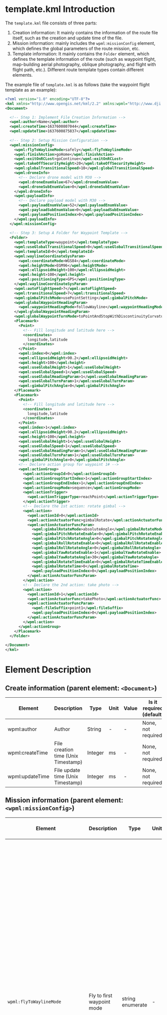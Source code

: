 

# template.kml Introduction

The `template.kml` file consists of three parts:

1. Creation information: It mainly contains the information of the route file itself, such as the creation and update time of the file.
2. Mission information: mainly includes the `wpml:missionConfig` element, which defines the global parameters of the route mission, etc.
3. Template information: It mainly contains the `Folder` element, which defines the template information of the route (such as waypoint flight, map-building aerial photography, oblique photography, and flight with flight path, etc.). Different route template types contain different elements.

The example file of `template.kml` is as follows (take the waypoint flight template as an example):

```xml
<?xml version="1.0" encoding="UTF-8"?>
<kml xmlns="http://www.opengis.net/kml/2.2" xmlns:wpml="http://www.dji.com/wpmz/1.0.0">
<Document>

  <!-- Step 1: Implement File Creation Information -->
  <wpml:author>Name</wpml:author>
  <wpml:createTime>1637600807044</wpml:createTime>
  <wpml:updateTime>1637600875837</wpml:updateTime>
 
  <!-- Step 2: Setup Mission Configuration -->
  <wpml:missionConfig>
    <wpml:flyToWaylineMode>safely</wpml:flyToWaylineMode>
    <wpml:finishAction>goHome</wpml:finishAction>
    <wpml:exitOnRCLost>goContinue</wpml:exitOnRCLost>
    <wpml:takeOffSecurityHeight>20</wpml:takeOffSecurityHeight>
    <wpml:globalTransitionalSpeed>10</wpml:globalTransitionalSpeed>
    <wpml:droneInfo>
      <!-- Declare drone model with M30 -->
      <wpml:droneEnumValue>67</wpml:droneEnumValue>
      <wpml:droneSubEnumValue>0</wpml:droneSubEnumValue>
    </wpml:droneInfo>
    <wpml:payloadInfo>
      <!-- Declare payload model with M30 -->
      <wpml:payloadEnumValue>52</wpml:payloadEnumValue>
      <wpml:payloadSubEnumValue>0</wpml:payloadSubEnumValue>
      <wpml:payloadPositionIndex>0</wpml:payloadPositionIndex>
    </wpml:payloadInfo>
  </wpml:missionConfig>
 
  <!-- Step 3: Setup A Folder for Waypoint Template -->
  <Folder>
    <wpml:templateType>waypoint</wpml:templateType>
    <wpml:useGlobalTransitionalSpeed>0</wpml:useGlobalTransitionalSpeed>
    <wpml:templateId>0</wpml:templateId>
    <wpml:waylineCoordinateSysParam>
      <wpml:coordinateMode>WGS84</wpml:coordinateMode>
      <wpml:heightMode>EGM96</wpml:heightMode>
      <wpml:ellipsoidHeight>100</wpml:ellipsoidHeight>
      <wpml:height>100</wpml:height>
      <wpml:positioningType>GPS</wpml:positioningType>
    </wpml:waylineCoordinateSysParam>
    <wpml:autoFlightSpeed>7</wpml:autoFlightSpeed>
    <wpml:transitionalSpeed>7</wpml:transitionalSpeed>
    <wpml:gimbalPitchMode>usePointSetting</wpml:gimbalPitchMode>
    <wpml:globalWaypointHeadingParam>
      <wpml:waypointHeadingMode>followWayline</wpml:waypointHeadingMode>
    </wpml:globalWaypointHeadingParam>
    <wpml:globalWaypointTurnMode>toPointAndStopWithDiscontinuityCurvature</wpml:globalWaypointTurnMode>
    <Placemark>
      <Point>
        <!-- Fill longitude and latitude here -->
        <coordinates>
          longitude,latitude
        </coordinates>
      </Point>
      <wpml:index>0</wpml:index>
      <wpml:ellipsoidHeight>90.2</wpml:ellipsoidHeight>
      <wpml:height>100</wpml:height>
      <wpml:useGlobalHeight>1</wpml:useGlobalHeight>
      <wpml:useGlobalSpeed>1</wpml:useGlobalSpeed>
      <wpml:useGlobalHeadingParam>1</wpml:useGlobalHeadingParam>
      <wpml:useGlobalTurnParam>1</wpml:useGlobalTurnParam>
      <wpml:gimbalPitchAngle>0</wpml:gimbalPitchAngle>
    </Placemark>
    <Placemark>
      <Point>
        <!-- Fill longitude and latitude here -->
        <coordinates>
          longitude,latitude
        </coordinates>
      </Point>
      <wpml:index>1</wpml:index>
      <wpml:ellipsoidHeight>90.2</wpml:ellipsoidHeight>
      <wpml:height>100</wpml:height>
      <wpml:useGlobalHeight>1</wpml:useGlobalHeight>
      <wpml:useGlobalSpeed>1</wpml:useGlobalSpeed>
      <wpml:useGlobalHeadingParam>1</wpml:useGlobalHeadingParam>
      <wpml:useGlobalTurnParam>1</wpml:useGlobalTurnParam>
      <wpml:gimbalPitchAngle>0</wpml:gimbalPitchAngle>
      <!-- Declare action group for waypoint 1# -->
      <wpml:actionGroup>
        <wpml:actionGroupId>0</wpml:actionGroupId>
        <wpml:actionGroupStartIndex>1</wpml:actionGroupStartIndex>
        <wpml:actionGroupEndIndex>1</wpml:actionGroupEndIndex>
        <wpml:actionGroupMode>sequence</wpml:actionGroupMode>
        <wpml:actionTrigger>
          <wpml:actionTriggerType>reachPoint</wpml:actionTriggerType>
        </wpml:actionTrigger>
        <!-- Declare the 1st action: rotate gimbal -->
        <wpml:action>
          <wpml:actionId>0</wpml:actionId>
          <wpml:actionActuatorFunc>gimbalRotate</wpml:actionActuatorFunc>
          <wpml:actionActuatorFuncParam>
            <wpml:gimbalRotateMode>absoluteAngle</wpml:gimbalRotateMode>
            <wpml:gimbalPitchRotateEnable>0</wpml:gimbalPitchRotateEnable>
            <wpml:gimbalPitchRotateAngle>0</wpml:gimbalPitchRotateAngle>
            <wpml:gimbalRollRotateEnable>0</wpml:gimbalRollRotateEnable>
            <wpml:gimbalRollRotateAngle>0</wpml:gimbalRollRotateAngle>
            <wpml:gimbalYawRotateEnable>1</wpml:gimbalYawRotateEnable>
            <wpml:gimbalYawRotateAngle>30</wpml:gimbalYawRotateAngle>
            <wpml:gimbalRotateTimeEnable>0</wpml:gimbalRotateTimeEnable>
            <wpml:gimbalRotateTime>0</wpml:gimbalRotateTime>
            <wpml:payloadPositionIndex>0</wpml:payloadPositionIndex>
          </wpml:actionActuatorFuncParam>
        </wpml:action>
        <!-- Declare the 2nd action: take photo -->
        <wpml:action>
          <wpml:actionId>1</wpml:actionId>
          <wpml:actionActuatorFunc>takePhoto</wpml:actionActuatorFunc>
          <wpml:actionActuatorFuncParam>
            <wpml:fileSuffix>point1</wpml:fileSuffix>
            <wpml:payloadPositionIndex>0</wpml:payloadPositionIndex>
          </wpml:actionActuatorFuncParam>
        </wpml:action>
      </wpml:actionGroup>
    </Placemark>
  </Folder>
 
</Document>
</kml>
```



# Element Description

## Create information (parent element: `<Document>`)

| Element         | Description                         | Type    | Unit | Value | Is it required (default) | Product Support     |
| --------------- | ----------------------------------- | ------- | ---- | ----- | ------------------------ | ------------------- |
| wpml:author     | Author                              | String  | -    | -     | None, not required       | M300RTK, M30 Series |
| wpml:createTime | File creation time (Unix Timestamp) | Integer | ms   | -     | None, not required       | M300RTK, M30 Series |
| wpml:updateTime | File update time (Unix Timestamp)   | Integer | ms   | -     | None, not required       | M300RTK, M30 Series |

## Mission information (parent element: `<wpml:missionConfig>`)

| Element                       | Description                                             | Type             | Unit  | Value                                                        | Is it required (default) | Product Support     |
| ----------------------------- | ------------------------------------------------------- | ---------------- | ----- | ------------------------------------------------------------ | ------------------------ | ------------------- |
| `wpml:flyToWaylineMode`       | Fly to first waypoint mode                              | string enumerate | -     | `safely`: The aircraft in safe mode<br /> (M300) takes off, ascends to the altitude of the first waypoint, and then flies level to the first waypoint. If the first waypoint is lower than the take-off point, after takeoff, it will level fly to the top of the first waypoint and then descend. <br /> (M30) The aircraft takes off, rises to the altitude of the first waypoint, and then flies level to the first waypoint. If the first waypoint is lower than the "safe take-off altitude", after taking off to the "safe take-off altitude", level flight to the first waypoint and then descend. Note that the "safe takeoff altitude" only takes effect when the aircraft is not taking off. <br /><br />`pointToPoint`: In tilt flight mode<br /> (M300), after the aircraft takes off, it tilts to the first waypoint. <br /> (M30) The aircraft takes off to the "safe take-off altitude", and then ramps to the first waypoint. If the altitude of the first waypoint is lower than the "safe take-off altitude", it will first level flight and then descend. | Required                 | M300RTK, M30 Series |
| `wpml:finishAction`           | The action when finish mission                          | string enumerate | -     | `goHome`: After the aircraft completes the route task, exit the route mode and return to home. noAction: After the aircraft completes the route task, it exits the route mode. <br />`autoLand`: After the aircraft completes the route task, it exits the route mode and lands on the spot. <br />`gotoFirstWaypoint`: After the aircraft completes the route task, it will immediately fly to the starting point of the route, and exit route mode when it arrives. <br />*Note: During the execution of the above actions, if the aircraft exits the route mode and enters the runaway state, the runaway action will be executed first.* | Required                 | M300RTK, M30 Series |
| wpml:exitOnRCLost             | Whether to continue to execute the route out of control | string enumerate | -     | goContinue：继续执行航线<br />executeLostAction：退出航线，执行失控动作<br />`goContinue`: Continue to execute the route<br />`executeLostAction`: Exit the route and execute the runaway action | Required                 | M300RTK, M30 Series |
| wpml:executeRCLostAction      | Type of disconnect action                               | string enumerate | -     | `goBack`: Go back. The aircraft is flying from the out-of-control position to the take-off point<br />`landing`: landing. The aircraft landed in place from an out-of-control position<br />`hover`: hover. The aircraft is hovering from an out-of-control position | goBack                   | M300RTK, M30 Series |
| wpml:takeOffSecurityHeight    | Safe takeoff altitude                                   | Float            | m     | [1.5, 1500] (Altitude mode: relative to takeoff point altitude)<br /> *Note: After the aircraft takes off, climb to this altitude first, and then fly to the first waypoint according to the setting of "Fly to the first waypoint mode". This element only takes effect when the aircraft is not taking off.* | 1.5                      | M30 Series          |
| wpml:globalTransitionalSpeed  | Global route transition speed                           | Float            | m/s   | > 0<br />*Note: The speed at which the aircraft flies to the first waypoint of each route. When the route mission is interrupted, the speed of the aircraft recovering from the current position to the interruption point.* | Required                 | M300RTK, M30 Series |
| wpml:takeOffRefPoint<x,y,z>   | reference take-off point                                | Float            | °,°,m | [-90,90],[-180,180],unlimited<br />*Note: "Reference Takeoff Point" is only for reference of route planning. When the aircraft executes the route, the actual takeoff point of the aircraft shall prevail, and the height of the ellipsoid shall be used.* | None，Not Required       | M30 Series          |
| wpml:takeOffRefPointAGLHeight | The altitude of the reference take-off point            | Float            | m     | *Note: The altitude of "reference take-off point" corresponds to the ellipsoid height in "reference take-off point".* | None，Not Required       | M30 Series          |
| wpml:droneInfo                | Aircraft type information                               | -                | -     | -                                                            | -                        | M300RTK, M30 Series |
| wpml:payloadInfo              | Payload information                                     | -                | -     | -                                                            | -                        | M300RTK, M30 Series |

## Template information (parent element: `<Folder>`)

### Template common elements（parent element：`<Folder>`）

| Element                        | Description                                                  | Type             | Unit | Value                                                        | Is it required (default) | Product Support     |
| ------------------------------ | ------------------------------------------------------------ | ---------------- | ---- | ------------------------------------------------------------ | ------------------------ | ------------------- |
| wpml:templateType              | Predefined Template Type<br />*Note: Templates provide users with a solution for quickly generating routes. The user fills in the template Element, and then imports the DJI support client (such as DJI Pilot) to quickly generate an executable mapping/inspection route.* | string enumerate | -    | `waypoint`<br />`mapping2d`<br /> `mapping3d`<br />`mappingStrip` | Required                 | M300RTK, M30 Series |
| wpml:templateId                | Template ID<br />*Note: This ID is unique within a kmz file. It is recommended to start monotonically and continuously increase from 0. In the template.kml and waylines.wpml files, this id will be used to associate the template with the generated executable routes.* | Integer          | -    | [0, 65535]                                                   | Required                 | M300RTK, M30 Series |
| wpml:autoFlightSpeed           | Global flight speed                                          | Float            | m/s  | (0, the maximum flight speed]<br />*Note: The maximum flight speed of different models is different. This Element defines the target flight speed of the aircraft in the entire route generated by this template. If an additional The Element of the waypoint, the local definition will override the global definition.* | Required                 | M300RTK, M30 Series |
| wpml:waylineCoordinateSysParam | Coordinate system parameters                                 | -                | -    | -                                                            | -                        | M300RTK, M30 Series |
| wpml:payloadParam              | Payload parameters                                           | -                | -    | -                                                            | -                        | M300RTK, M30 Series |

### Waypoint Flight Template Element (Parent Element: `<Folder>`)

| Element                         | Description                                                  | Type             | Unit | Value                                                        | Is it required (default)                                     | Product Support     |
| ------------------------------- | ------------------------------------------------------------ | ---------------- | ---- | ------------------------------------------------------------ | ------------------------------------------------------------ | ------------------- |
| wpml:globalWaypointTurnMode     | Global Waypoint Type (Global Waypoint Turn Mode)             | string enumerate | -    | `coordinateTurn`: Coordinate turn, but point, turn ahead<br />`toPointAndStopWithDiscontinuityCurvature`: Fly in a straight line, the aircraft will stop at the point<br />`toPointAndStopWithContinuityCurvature`: curve flight, the aircraft will stop at the point<br />`toPointAndPassWithContinuityCurvature`: Curve flight, the aircraft will stop at the point | Required                                                     | M300RTK, M30 Series |
| wpml:globalUseStraightLine      | Whether the global segment trajectory is as close to a straight line as possible | Boolean          |      | 0: The trajectory of the flight segment is a curve in the whole process<br />1: The trajectory of the flight segment should be as close as possible to the line connecting the two points | Required<br />*Note: Required if and only if "wpml:globalWaypointTurnMode" is set to "toPointAndStopWithContinuityCurvature" or "toPointAndPassWithContinuityCurvature". If the Element of a waypoint is additionally defined, the local definition will override the global definition.* | M30 Series          |
| wpml:gimbalPitchMode            | Gimbal Pitch Control Mode                                    | string enumerate | -    | `manual`: Manual control. When the aircraft is flying from one waypoint to the next, the user can manually control the pitch angle of the gimbal; if there is no user control, the gimbal pitch angle when flying away from the waypoint is maintained. <br />`usePointSetting`: Set according to each waypoint. When the aircraft flies from one waypoint to the next, the pitch angle of the gimbal transitions evenly to the pitch angle of the next waypoint. | Required                                                     | M300RTK, M30 Series |
| wpml:ellipsoidHeight            | Global route height (ellipsoid height)<br />*Note: This Element is used in conjunction with "wpml:height", which are expressions of different elevation reference planes at the same location.* | Float            | m    | -                                                            | Required                                                     | M300RTK, M30 Series |
| wpml:height                     | Global route height (EGM96 altitude/relative take-off point height/AGL relative ground height)<br />*Note: This Element is used in conjunction with "wpml:ellipsoidHeight", which are expressions of different elevation reference planes at the same location.* | Float            | m    | -                                                            | Required                                                     | M300RTK, M30 Series |
| wpml:globalWaypointHeadingParam | Global yaw angle mode parameters                             | -                | -    | -                                                            | -                                                            | M300RTK, M30 Series |
| Placemark(Point)                | Waypoint information (including waypoint latitude, longitude and altitude, etc.) | -                | -    | -                                                            | -                                                            | M300RTK, M30 Series |

### Mapping Aerial Template Element (Parent Element: `<Placemark>`)

| Element                      | Description                                                                                                                                                                                                                                                     | Type             | Unit | Value                                                        | Is it required (default) | Product Support     |
| ---------------------------- |-----------------------------------------------------------------------------------------------------------------------------------------------------------------------------------------------------------------------------------------------------------------| ---------------- | ---- | ------------------------------------------------------------ | ------------------------ | ------------------- |
| wpml:caliFlightEnable        | Whether to enable calibration flight<br />* Note: only applicable to M300RTK and L1 models                                                                                                                                                                      | Boolean          | -    | 0: Disable<br />1: Enable, the inertial navigation calibration is automatically performed on the route to ensure the accuracy of the model. At the end of the route, there will be three acceleration and deceleration flights, and the curve of the route will automatically expand outward for acceleration and deceleration flight. If the route is too long, the acceleration and deceleration will be evenly inserted, and the flight time will not exceed 100s after each calibration. | -                        | M300RTK             |
| wpml:elevationOpimizeEnable  | Whether to enable elevation optimization                                                                                                                                                                                                                        | Boolean          | -    | 0: Disable<br />1: Enable, the aircraft will fly to the center of the survey area to collect a set of tilted photos after the flight route is completed to optimize the elevation accuracy. | Required                 | M300RTK, M30 Series |
| wpml:smartObliqueEnable      | Whether to enable Smart Posing<br />*Note: Only applicable to M300RTK and P1 models*                                                                                                                                                                            | Boolean          | -    | 0: Disabled<br />1: Enabled, the aircraft can take orthophoto and oblique photos by swinging the gimbal during a single aerial photography task. | -                        | M300RTK             |
| wpml:smartObliqueGimbalPitch | Smart Pose Shooting Pitch Angle<br />*Note: Only applicable to M300RTK and P1 models. The recommended input range of the P1 model gimbal is [-90, -45].*                                                                                                        | Integer          | °    | Corresponding model gimbal swivel range                      | -                        | M300RTK             |
| wpml:shootType               | Photo mode (timed or fixed distance)                                                                                                                                                                                                                            | string enumerate | -    | time: take photos at equal time<br />distance: take photos at equal intervals<br />*Note: It is recommended to use "time" to take photos at equal time. Define "photographing mode", "overlap rate" and "flying speed" in the template.kml file, and write the interval time or interval distance after calculation into wayslines.wpml.* | Required                 | M300RTK, M30 Series |
| wpml:direction               | route direction                                                                                                                                                                                                                                                 | Integer          | °    | [0, 360]                                                     | Required                 | M300RTK, M30 Series |
| wpml:margin                  | Expansion distance outside the survey area                                                                                                                                                                                                                      | Integer          | m    | -                                                            | Required                 | M300RTK, M30 Series |
| wpml:overlap                 | Overlap rate parameter                                                                                                                                                                                                                                          | -                | -    | -                                                            | -                        | M300RTK, M30 Series |
| wpml:ellipsoidHeight         | Global route height (ellipsoid height)<br />*Note: This Element is used in conjunction with "wpml:height", which are expressions of different elevation reference planes at the same location.*                                                                 | Float            | m    | -                                                            | Required                 | M300RTK, M30 Series |
| wpml:height                  | Global route height (EGM96 altitude/relative take-off point height/AGL relative ground height)<br />*Note: This Element is used in conjunction with "wpml:ellipsoidHeight", which are expressions of different elevation reference planes at the same location.* | Float            | m    | -                                                            | Required                 | M300RTK, M30 Series |
| Polygon                      | Survey area polygon<br />*Note: The format here is "*`<Polygon> <outerBoundaryIs> <LinearRing> <coordinates> longitude,latitude,0 longitude,latitude,0 longitude,latitude,0 </coordinates> </LinearRing> </outerBoundaryIs> </Polygon>`”                          | -                | -    | -                                                            | -                        | M300RTK, M30 Series |

### Oblique Photography Template Element (Parent Element: `<Placemark>`)

| Element                  | Description                                                  | Type             | Unit | Value                                                        | Is it required (default) | Product Support     |
| ------------------------ | ------------------------------------------------------------ | ---------------- | ---- | ------------------------------------------------------------ | ------------------------ | ------------------- |
| wpml:caliFlightEnable    | Whether to enable calibration flight<br />*Note: only applicable to M300RTK and L1 models* | Boolean          | -    | 0: Disable<br />1: Enable, the inertial navigation calibration is automatically performed on the route to ensure the accuracy of the model. At the end of the route, there will be three acceleration and deceleration flights, and the curve of the route will automatically expand outward for acceleration and deceleration flight. If the route is too long, the acceleration and deceleration will be evenly inserted, and the flight time will not exceed 100s after each calibration. | -                        | M300RTK             |
| wpml:inclinedGimbalPitch | Gimbal pitch angle (tilt)                                    | Integer          | °    | *Note: The rotation range of different gimbal is different. The oblique photography template will be generated with five routes, one of which captures orthophoto images and four of which capture oblique images. This Element is used to set the tilt angle of the gimbal during oblique image capture.* | Required                 | M300RTK, M30 Series |
| wpml:inclinedFlightSpeed | route flight speed (tilt)                                    | Float            | m/s  | (0, the maximum flight speed of this aircraft ]<br />*Note: The maximum flight speed of different aircraft types is different. The oblique photography template will generate five routes, of which 1 captures orthophoto images and 4 captures oblique images. Element is used to set the flying target speed during oblique image acquisition.* | Required                 | M300RTK, M30 Series |
| wpml:shootType           | Photo mode (timed or fixed distance)                         | string enumerate | -    | time: take photos at equal time <br />distance: take photos at equal intervals<br />*Note: It is recommended to use "time" to take photos at equal time. Define "photographing mode", "overlap rate" and "flying speed" in the template.kml file, and write the interval time or interval distance after calculation into wayslines.wpml.* | Required                 | M300RTK, M30 Series |
| wpml:direction           | route direction                                              | Integer          | °    | [0, 360]                                                     | Required                 | M300RTK, M30 Series |
| wpml:margin              | Expansion distance outside the survey area                   | Integer          | m    | -                                                            | Required                 | M300RTK, M30 Series |
| wpml:overlap             | Overlap rate parameter                                       | -                | -    | -                                                            | -                        | M300RTK, M30 Series |
| wpml:ellipsoidHeight     | Global route height (ellipsoid height)<br />*Note: This Element is used in conjunction with "wpml:height", which are expressions of different elevation reference planes at the same location.* | Float            | m    | -                                                            | Required                 | M300RTK, M30 Series |
| wpml:height              | Global route height (EGM96 altitude/relative take-off point height/AGL relative ground height)<br />*Note: This Element is used in conjunction with "wpml:ellipsoidHeight", which are expressions of different elevation reference planes at the same location.* | Float            | m    | -                                                            | Required                 | M300RTK, M30 Series |
| Polygon                  | Survey area polygon<br />*Note: The format here is "*`<Polygon> <outerBoundaryIs> <LinearRing> <coordinates> longitude,latitude,0 longitude,latitude,0 longitude,latitude,0 </coordinates> </LinearRing> </outerBoundaryIs> </Polygon>`” | -                | -    | -                                                            | -                        | M300RTK, M30 Series |

### Strip Flight Template Element (Parent Element: `<Placemark>`)

| Element                  | Description                                                  | Type             | Unit | Value                                                        | Is it required (default) | Product Support     |
| ------------------------ | ------------------------------------------------------------ | ---------------- | ---- | ------------------------------------------------------------ | ------------------------ | ------------------- |
| wpml:caliFlightEnable    | Whether to enable calibration flight                         | Boolean          | -    | 0：Disable<br />1：Enable                                    | Required                 | M300RTK, M30 Series |
| wpml:shootType           | Photo mode (timed or fixed distance)                         | string enumerate | -    | `time`: take photos at equal time <br />`distance`: take photos at equal intervals* Note: It is recommended to use "time" to take photos at equal time. Define "photographing mode", "overlap rate" and "flying speed" in the template.kml file, and write the interval time or interval distance after calculation into wayslines.wpml. | Required                 | M300RTK, M30 Series |
| wpml:direction           | route direction                                              | Integer          | °    | [0, 360]                                                     | Required                 | M300RTK, M30 Series |
| wpml:margin              | Expansion distance outside the survey area                   | Float            | m    | -                                                            | Required                 | M300RTK, M30 Series |
| wpml:singleLineEnable    | Whether to enable single route flight                        | Boolean          | -    | 0：disable<br />1：enable                                    | Required                 | M300RTK, M30 Series |
| wpml:cuttingDistance     | Route length of each sub strip                               | Float            | m    | -                                                            | Required                 | M300RTK, M30 Series |
| wpml:boundaryOptimEnable | Whether to enable edge optimization                          | Boolean          | -    | 0：disable<br />1：enable                                    | Required                 | M300RTK, M30 Series |
| wpml:leftExtend          | Extending distance on the left side of the strip flight      | Integer          | m    | -                                                            | Required                 | M300RTK, M30 Series |
| wpml:rightExtend         | Extending distance on the right side of the strip flight     | Integer          | m    | -                                                            | Required                 | M300RTK, M30 Series |
| wpml:includeCenterEnable | whether to include centerline                                | Boolean          | -    | 0：not include<br />1：include                               | Required                 | M300RTK, M30 Series |
| wpml:overlap             | Overlap rate parameter                                       | -                | -    | -                                                            | -                        | M300RTK, M30 Series |
| wpml:ellipsoidHeight     | Global route height (ellipsoid height)<br />*Note: This Element is used in conjunction with "wpml:height", which are expressions of different elevation reference planes at the same location.* | Float            | m    | -                                                            | Required                 | M300RTK, M30 Series |
| wpml:height              | Global route height (EGM96 altitude/relative take-off point height/AGL relative ground height)<br />*Note: This Element is used in conjunction with "wpml:ellipsoidHeight", which are expressions of different elevation reference planes at the same location.* | Float            | m    | -                                                            | Required                 | M300RTK, M30 Series |
| LineString               | Waypoint information<br />*Note: The format here is "*`<LineString> <coordinates> longitude,latitude,0 longitude,latitude,0 longitude,latitude,0 </coordinates> </LineString>`" | -                | -    | -                                                            | -                        | M300RTK, M30 Series |

